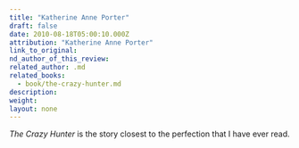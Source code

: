 ```yaml
---
title: "Katherine Anne Porter"
draft: false
date: 2010-08-18T05:00:10.000Z
attribution: "Katherine Anne Porter"
link_to_original:
nd_author_of_this_review:
related_author: .md
related_books:
  - book/the-crazy-hunter.md
description:
weight:
layout: none
---
```

*The Crazy Hunter* is the story closest to the perfection that I have ever read.

